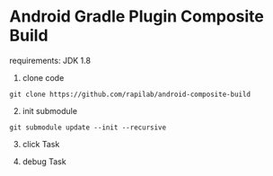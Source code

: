 # Android Gradle Plugin Composite Build

requirements: JDK 1.8

1. clone code

```
git clone https://github.com/rapilab/android-composite-build
```

2. init submodule

```
git submodule update --init --recursive
```

3. click Task

4. debug Task
